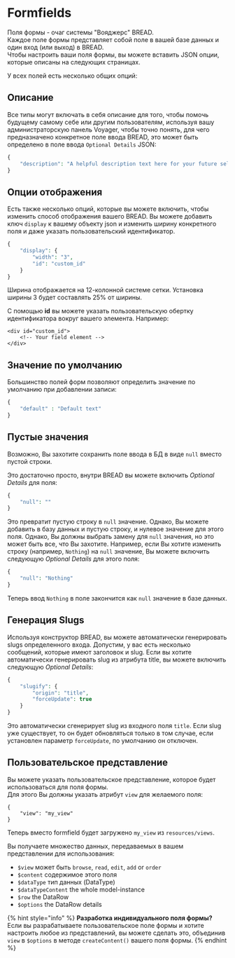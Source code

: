 # Formfields

Поля формы - очаг системы "Вояджерс" BREAD.  
Каждое поле формы представляет собой поле в вашей базе данных и один вход \(или выход\) в BREAD.  
Чтобы настроить ваши поля формы, вы можете вставить JSON опции, которые описаны на следующих страницах.

У всех полей есть несколько общих опций:

## Описание

Все типы могут включать в себя описание для того, чтобы помочь будущему самому себе или другим пользователям, используя вашу администраторскую панель Voyager, чтобы точно понять, для чего предназначено конкретное поле ввода BREAD, это может быть определено в поле ввода `Optional Details` JSON:

```php
{
    "description": "A helpful description text here for your future self."
}
```

## Опции отображения

Есть также несколько опций, которые вы можете включить, чтобы изменить способ отображения вашего BREAD. Вы можете добавить ключ `display` к вашему объекту json и изменить ширину конкретного поля и даже указать пользовательский идентификатор.

```php
{
    "display": {
        "width": "3",
        "id": "custom_id"
    }
}
```

Ширина отображается на 12-колонной системе сетки. Установка ширины 3 будет составлять 25% от ширины.

С помощью **id** вы можете указать пользовательскую обертку идентификатора вокруг вашего элемента. Например:

```markup
<div id="custom_id">
    <!-- Your field element -->
</div>
```

## Значение по умолчанию

Большинство полей форм позволяют определить значение по умолчанию при добавлении записи:

```php
{
    "default" : "Default text"
}
```

## Пустые значения

Возможно, Вы захотите сохранить поле ввода в БД в виде `null` вместо пустой строки.

Это достаточно просто, внутри BREAD вы можете включить _Optional Details_ для поля:

```php
{
    "null": ""
}
```

Это превратит пустую строку в `null` значение. Однако, Вы можете добавить в базу данных и пустую строку, и нулевое значение для этого поля. Однако, Вы должны выбрать замену для `null` значения, но это может быть все, что Вы захотите. Например, если Вы хотите изменить строку \(например, `Nothing`\) на `null` значение, Вы можете включить следующую _Optional Details_ для этого поля:

```php
{
    "null": "Nothing"
}
```

Теперь ввод `Nothing` в поле закончится как `null` значение в базе данных.

## Генерация Slugs

Используя конструктор BREAD, вы можете автоматически генерировать slugs определенного входа. Допустим, у вас есть несколько сообщений, которые имеют заголовок и slug. Если вы хотите автоматически генерировать slug из атрибута title, вы можете включить следующую _Optional Details_:

```php
{
    "slugify": {
        "origin": "title",
        "forceUpdate": true
    }
}
```

Это автоматически сгенерирует slug из входного поля `title`. Если slug уже существует, то он будет обновляться только в том случае, если установлен параметр `forceUpdate`, по умолчанию он отключен.

## Пользовательское представление

Вы можете указать пользовательское представление, которое будет использоваться для поля формы.  
Для этого Вы должны указать атрибут `view` для желаемого поля:

```text
{
    "view": "my_view"
}
```

Теперь вместо formfield будет загружено `my_view` из `resources/views`.

Вы получаете множество данных, передаваемых в вашем представлении для использования:

* `$view` может быть `browse`, `read`, `edit`, `add` or `order`
* `$content` содержимое этого поля
* `$dataType` тип данных \(DataType\)
* `$dataTypeContent` the whole model-instance
* `$row` the DataRow
* `$options` the DataRow details

{% hint style="info" %}
**Разработка индивидуального поля формы?**  
Если вы разрабатываете пользовательское поле формы и хотите настроить любое из представлений, вы можете сделать это, объединив `view` в `$options` в методе `createContent()` вашего поля формы.
{% endhint %}

